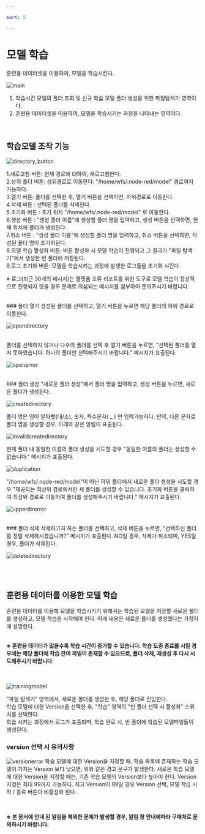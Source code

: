 ```yaml
---

sort: 5

---
```




# 모델 학습

훈련용 데이터셋을 이용하여, 모델을 학습시킨다.<br/>

![main](images/4.ModelTraining/1.main.png)

1. 학습시킨 모델의 폴더 조회 및 신규 학습 모델 폴더 생성을 위한 파일탐색기 영역이다. 
2. 훈련용 데이터셋을 이용하여, 모델을 학습시키는 과정을 나타내는 영역이다.

<br/>

## 학습모델 조작 기능

![directory_button](images/4.ModelTraining/2.button.png)

1.새로고침 버튼: 현재 경로에 대하여, 새로고침한다.<br/>
2.상위 폴더 버튼: 상위경로로 이동한다. "/home/wfs/.node-red/model" 경로까지 가능하다.<br/>
3.열기 버튼: 폴더를 선택한 후, 열기 버튼을 선택하면, 하위경로로 이동한다.<br/>
4.삭제 버튼 : 선택된 폴더를 삭제한다.<br/>
5.초기화 버튼 : 초기 위치 "/home/wfs/.node-red/model" 로 이동한다.<br/>
6.생성 버튼 : "생성 폴더 이름"에 생성할 폴더 명을 입력하고, 생성 버튼을 선택하면, 현재 위치에 폴더가 생성된다.<br/>
7.취소 버튼 : "생성 폴더 이름"에 생성할 폴더 명을 입력하고, 취소 버튼을 선택하면, 작성된 폴더 명이 초기화된다.<br/>
8.모델 학습 활성화 버튼: 버튼 활성화 시 모델 학습이 진행되고 그 결과가 "파일 탐색기"에서 생성한 빈 폴더에 저장된다.<br/>
9.로그 초기화 버튼: 모델을 학습시키는 과정에 발생한 로그들을 초기화 시킨다.<br/>

※ 로그(최근 30개의 메시지)는 플랫폼 오류 리포트를 위한 도구로 모델 학습이 정상적으로 진행되지 않을 경우 문제로 의심되는 메시지를 첨부하여 문의주시기 바랍니다.

<br/>
### 폴더 열기
생성된 폴더를 선택하고, 열기 버튼을 누르면 해당 폴더의 하위 경로로 이동한다.

![opendirectory](images/4.ModelTraining/3.directoryopen.png)

<br/>
폴더를 선택하지 않거나 다수의 폴더를 선택 후 열기 버튼을 누르면, "선택된 폴더를 열지 못하였습니다. 하나의 폴더만 선택해주시기 바랍니다." 메시지가 표출된다.

![openerror](images/4.ModelTraining/4.openerror.png)

<br/>
### 폴더 생성
"새로운 폴더 생성"에서 폴더 명을 입력하고, 생성 버튼을 누르면, 새로운 폴더가 생성된다.<br/>

![createdirectory](images/4.ModelTraining/6.createdirectory.png)

폴더 명은 영어 알파벳(대/소), 숫자, 특수문자( _ ) 만 입력가능하다. 만약, 다른 문자로 폴더 명을 생성할 경우, 아래와 같은 알림이 표출된다.

![invalidcreatedirectory](images/4.ModelTraining/7.invalidcreatedirectory.png)

현재 폴더 내 동일한 이름의 폴더 생성을 시도할 경우 "동일한 이름의 폴더는 생성할 수 없습니다." 메시지가 표출된다.

![duplication](images/4.ModelTraining/7-1.duplicatedDirectorycreation.png)

"/home/wfs/.node-red/model"이 아닌 하위 폴더에서 새로운 폴더 생성을 시도할 경우 "제공되는 최상위 경로에서만 새 폴더를 생성할 수 있습니다. 초기화 버튼을 클릭하여 최상위 경로로 이동하여 폴더를 생성해주시기 바랍니다." 메시지가 표출된다.

![upperdirerror](images/4.ModelTraining/7-2.upperdirectory.png)

<br/>
### 폴더 삭제
삭제하고자 하는 폴더를 선택하고, 삭제 버튼을 누르면, "선택하신 폴더를 정말 삭제하시겠습니까?" 메시지가 표출된다. NO일 경우, 삭제가 취소되며, YES일 경우, 폴더가 삭제된다.

![deletedirectory](images/4.ModelTraining/5.deletedirectory.png)

<br/>



<br/>

## 훈련용 데이터를 이용한 모델 학습

훈련용 데이터를 이용해 모델을 학습시키기 위해서는 학습된 모델을 저장할 새로운 폴더를 생성하고, 모델 학습을 시작해야 한다. 
아래 내용은 새로운 폴더를 생성했다는 가정하에 설명한다.<br/><br/>

**※ 훈련용 데이터가 많을수록 학습 시간이 증가할 수 있습니다. 학습 도중 종료를 시킬 경우에는 해당 폴더에 학습 잔여 파일이 존재할 수 있으므로, 폴더 삭제, 재생성 후 다시 시도해주시기 바랍니다.**
<br/><br/><br/>


![trainingmodel](images/4.ModelTraining/8.trainmodel.png)

"파일 탐색기" 영역에서, 새로운 폴더를 생성한 후, 해당 폴더로 진입한다.<br/>
학습 모델에 대한 Version을 선택한 후, "학습" 영역의 "빈 폴더 선택 시 활성화" 스위치를 선택한다.<br/>
학습 시키는 과정에서 로그가 표출되며, 학습 완료 시, 빈 폴더에 학습된 모델파일들이 생성된다.
<br/>
### version 선택 시 유의사항 
![versionerror](images/4.ModelTraining/9.versionerror.png)
학습 모델에 대한 Version을 지정할 때, 학습 목록에 존재하는 학습 모델이 가지는 Version 보다 낮으면, 위와 같은 경고 문구가 발생한다.
새로운 학습 모델에 대한 Version을 지정할 때는, 기존 학습 모델의 Version보다 높아야 한다. 
Version 지정은 최대 99까지 가능하다. 최고 Version이 99일 경우 Version 선택, 모델 학습 시작 / 종료 버튼이 비활성화 된다.


<br/>

**※ 본 문서에 안내 된 알림을 제외한 문제가 발생할 경우, 알림 창 안내에따라 구매처로 문의하시기 바랍니다.**